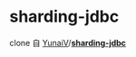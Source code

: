 # sharding-jdbc

clone 自 [YunaiV](https://github.com/YunaiV)/**[sharding-jdbc](https://github.com/YunaiV/sharding-jdbc)** 

